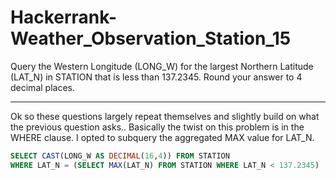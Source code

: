 # Hackerrank-Weather_Observation_Station_15

Query the Western Longitude (LONG_W) for the largest Northern Latitude (LAT_N) in STATION that is less than 137.2345. Round your answer to 4 decimal places.

---

Ok so these questions largely repeat themselves and slightly build on what the previous question asks.. Basically the twist on this problem is in the WHERE clause. I opted to subquery the aggregated MAX value for LAT_N.

```SQL
SELECT CAST(LONG_W AS DECIMAL(16,4)) FROM STATION
WHERE LAT_N = (SELECT MAX(LAT_N) FROM STATION WHERE LAT_N < 137.2345)
```